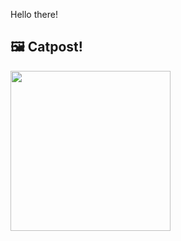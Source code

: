 Hello there!



## 🖼️ Catpost!

<sub>
    <img src="https://cdn2.thecatapi.com/images/g6vaSxllC.jpg" height="256">
</sub>

